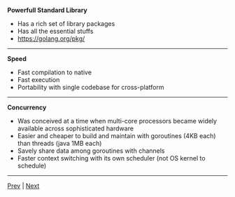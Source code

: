 **Powerfull Standard Library**
* Has a rich set of library packages
* Has all the essential stuffs
* https://golang.org/pkg/

---

**Speed**
* Fast compilation to native
* Fast execution
* Portability with single codebase for cross-platform

---

**Concurrency**
* Was conceived at a time when multi-core processors became widely available across sophisticated hardware
* Easier and cheaper to build and maintain with goroutines (4KB each) than threads (java 1MB each)
* Savely share data among goroutines with channels
* Faster context switching with its own scheduler (not OS kernel to schedule)

___
[Prev](slide-01.md) | [Next](slide-03.md)